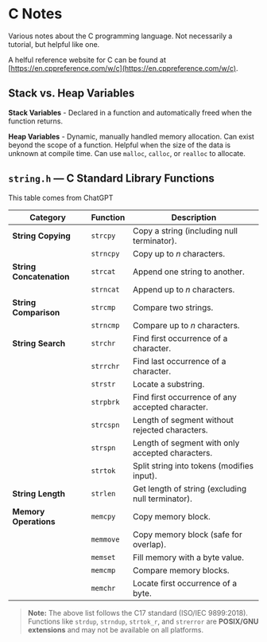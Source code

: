 # C Notes

Various notes about the C programming language. Not necessarily a tutorial, but helpful like one.

A helful reference website for C can be found at
[https://en.cppreference.com/w/c](https://en.cppreference.com/w/c).

## Stack vs. Heap Variables

**Stack Variables** - Declared in a function and automatically freed when the function returns.

**Heap Variables** - Dynamic, manually handled memory allocation. Can exist beyond the scope of a function. Helpful when the size of the data is unknown at compile time. Can use `malloc`, `calloc`, or `realloc` to allocate.


## `string.h` — C Standard Library Functions

This table comes from ChatGPT


| Category              | Function | Description |
|-----------------------|----------|-------------|
| **String Copying**    | `strcpy` | Copy a string (including null terminator). |
|                       | `strncpy` | Copy up to *n* characters. |
| **String Concatenation** | `strcat` | Append one string to another. |
|                       | `strncat` | Append up to *n* characters. |
| **String Comparison** | `strcmp` | Compare two strings. |
|                       | `strncmp` | Compare up to *n* characters. |
| **String Search**     | `strchr` | Find first occurrence of a character. |
|                       | `strrchr` | Find last occurrence of a character. |
|                       | `strstr` | Locate a substring. |
|                       | `strpbrk` | Find first occurrence of any accepted character. |
|                       | `strcspn` | Length of segment without rejected characters. |
|                       | `strspn` | Length of segment with only accepted characters. |
|                       | `strtok` | Split string into tokens (modifies input). |
| **String Length**     | `strlen` | Get length of string (excluding null terminator). |
| **Memory Operations** | `memcpy` | Copy memory block. |
|                       | `memmove` | Copy memory block (safe for overlap). |
|                       | `memset` | Fill memory with a byte value. |
|                       | `memcmp` | Compare memory blocks. |
|                       | `memchr` | Locate first occurrence of a byte. |

> **Note:** The above list follows the C17 standard (ISO/IEC 9899:2018).  
> Functions like `strdup`, `strndup`, `strtok_r`, and `strerror` are **POSIX/GNU extensions** and may not be available on all platforms.

